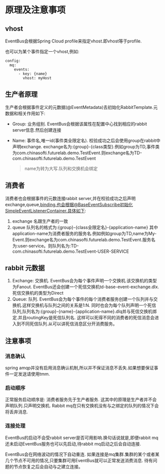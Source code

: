 # 原理及注意事项

## vhost

EventBus会根据Spring Cloud profile来指定vhost.即vhost等于profile.

也可以为某个事件指定一个vhost,例如:

```
config:
  mq:
    events:
      - key: {name}
        vhost: myHost
```

## 生产者原理

生产者会根据事件定义的元数据(@EventMetadata)去初始化RabbitTemplate.元数据和相关作用如下:

- Group:  业务组别. EventBus会根据该属性在配置中心找到相应的rabbit server信息.然后创建连接

- Name: 事件名,唯一id(事件类全限定名). 校验成功之后会使用group在rabbit中声明exchange. exchange名为:{group}-{class类型}.例如group为TD,事件类为com.chinasofti.futurelab.demo.TestEvent.则exchange名为TD-com.chinasofti.futurelab.demo.TestEvent

  > name为转为大写.队列和交换机会绑定

## 消费者

消费者也会根据事件的元数连接rabbit server,并在校验成功之后声明exchange,queue,binding.也会根据@BaseEventSubscribe初始化SimpleEventListenerContainer.具体如下:

1. exchange 名跟生产者的一致
2. queue 队列名的格式为:{group}-{class全限定名}-{application-name} 其中application-name为消费者服务的服务名.例如例如group为TD,name为My-Event.则exchange名为com.chinasofti.futurelab.demo.TestEvent.服务名为:user-service。则队列名为:TD-com.chinasofti.futurelab.demo.TestEvent-USER-SERVICE

## rabbit 元数据

1. Exchange: 交换机. EventBus会为每个事件声明一个交换机.该交换机的类型为Fanout. EventBus还会创建一个死信交换机td-base-event-exchange.dlx.死信交换机的类型为Direct
2. Queue: 队列. EventBus会为每个事件的每个消费者服务创建一个队列并与交换机.这样交换机与队列之间的关系是1:N. 同时也会为每个队列声明一个死信队列,队列名为:{group}-{name}-{application-name}.dlq并与死信交换机绑定.并且routingKey是死信队列名. 这样可以死得不同的消费者的死信消息会进入到不同死信队列.从可以讲死信消息区分开消费服务。

## 注意事项

### 消息确认

spring amqp并没有启用消息确认机制,所以并不保证消息不丢失.如果想要保证事件一定发送请使用tmm.

### 启动顺序

正常服务启动顺序是: 消费者服务先于生产者服务.  这其中的原理是生产者并不会声明队列.只声明交换机. Rabbit mq在只有交换机没有与之绑定的队列的情况下会将丢弃消息.

### 连接处理

EventBus的启动不会受rabbit server是否可用影响.换句话说就是,即便rabbit mq还未启动EventBus服务也可以先启动,待rabbit mq启动之后会自动连接. 

EventBus会在网络波动的情况下自动重连. 如果连接是mq集群.集群的某个或者某几个节点不可用的情况,只要集群可用EventBus就可以正常发送消费消息. 待有问题的节点恢复之后会自动与之建立连接。

